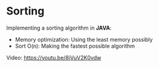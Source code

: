 # Sorting

Implementing a sorting algorithm in **JAVA**:
- Memory optimization: Using the least memory possibly
- Sort O(n): Making the fastest possible algorithm

Video: https://youtu.be/8jVuV2K0vdw
